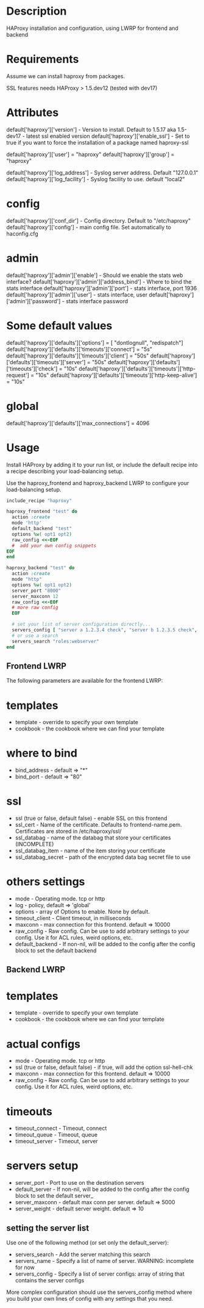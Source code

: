 Description
===========

HAProxy installation and configuration, using LWRP for frontend and backend


Requirements
============

Assume we can install haproxy from packages.

SSL features needs HAProxy > 1.5.dev12 (tested with dev17)

Attributes
==========


default['haproxy']['version']    - Version to install. Default to 1.5.17 aka 1.5-dev17 - latest ssl enabled version
default['haproxy']['enable_ssl'] - Set to true if you want to force the installation of a package named haproxy-ssl

default['haproxy']['user'] = "haproxy"
default['haproxy']['group'] = "haproxy"

default['haproxy']['log_address']  - Syslog server address. Default "127.0.0.1"
default['haproxy']['log_facility'] - Syslog facility to use. default "local2"

# config
default['haproxy']['conf_dir'] - Config directory. Default to "/etc/haproxy"
default['haproxy']['config']   - main config file. Set automatically to haconfig.cfg

# admin
default['haproxy']['admin']['enable'] - Should we enable the stats web interface?
default['haproxy']['admin']['address_bind'] - Where to bind the stats interface 
default['haproxy']['admin']['port'] - stats interface, port 1936
default['haproxy']['admin']['user'] - stats interface, user
default['haproxy']['admin']['password'] - stats interface password

# Some default values

default['haproxy']['defaults']['options'] = [ "dontlognull", "redispatch"]
default['haproxy']['defaults']['timeouts']['connect'] = "5s"
default['haproxy']['defaults']['timeouts']['client'] = "50s"
default['haproxy']['defaults']['timeouts']['server'] = "50s"
default['haproxy']['defaults']['timeouts']['check'] = "10s"
default['haproxy']['defaults']['timeouts']['http-request'] = "10s"
default['haproxy']['defaults']['timeouts']['http-keep-alive'] = "10s"

# global
default['haproxy']['defaults']['max_connections'] = 4096



Usage
=====

Install HAProxy by adding it to your run list, or include the default recipe into a recipe
describing your load-balancing setup.

Use the haproxy_frontend and haproxy_backend LWRP to configure your load-balancing setup.

```ruby
include_recipe "haproxy"

haproxy_frontend "test" do
  action :create  
  mode 'http'
  default_backend "test"
  options %w( opt1 opt2)
  raw_config <<-EOF
  #  add your own config snippets
EOF
end

haproxy_backend "test" do
  action :create
  mode "http"
  options %w( opt1 opt2)
  server_port "8000"
  server_maxconn 12
  raw_config <<-EOF
  # more raw config
  EOF

  # set your list of server configuration directly... 
  servers_config [ "server a 1.2.3.4 check", "server b 1.2.3.5 check", "server c 1.2.3.6 backup"]
  # or use a search
  servers_search "roles:webserver"
end
```

Frontend LWRP
---------------

The following parameters are available for the frontend LWRP:

# templates
* template - override to specify your own template
* cookbook - the cookbook where we can find your template

# where to bind
* bind_address - default => "*"
* bind_port - default => "80"

# ssl
* ssl (true or false, default false) - enable SSL on this frontend
* ssl_cert - Name of the certificate. Defaults to frontend-name.pem. Certificates are stored in /etc/haproxy/ssl/
* ssl_databag - name of the databag that store your certificates (INCOMPLETE)
* ssl_databag_item - name of the item storing your certificate
* ssl_databag_secret - path of the encrypted data bag secret file to use

# others settings
* mode - Operating mode. tcp or http
* log - policy, default => 'global'
* options - array of Options to enable. None by default.
* timeout_client -  Client timeout, in milliseconds
* maxconn - max connection for this frontend. default => 10000
* raw_config - Raw config. Can be use to add arbitrary settings to your config. Use it for ACL rules, weird options, etc.
* default_backend - If non-nil, will be added to the config after the config block to set the default backend


Backend LWRP
------------

# templates

* template - override to specify your own template
* cookbook - the cookbook where we can find your template

# actual configs
* mode - Operating mode. tcp or http
* ssl (true or false, default false) - if true, will add the option ssl-hell-chk
* maxconn - max connection for this frontend. default => 10000
* raw_config - Raw config. Can be use to add arbitrary settings to your config. Use it for ACL rules, weird options, etc.

# timeouts
* timeout_connect - Timeout, connect
* timeout_queue - Timeout, queue
* timeout_server - Timeout, server

# servers setup
* server_port - Port to use on the destination servers
* default_server - If non-nil, will be added to the config after the config block to set the default server_
* server_maxconn - default max conn per server. default => 5000
* server_weight - default server weight. default => 10 

## setting the server list

Use one of the following method (or set only the default_server):

* servers_search - Add the server matching this search
* servers_name - Specify a list of name of server. WARNING: incomplete for now
* servers_config - Specify a list of server configs: array of string that contains the server configs

More complex configuration should use the servers_config method where you build your own lines of config with any settings that you need.


